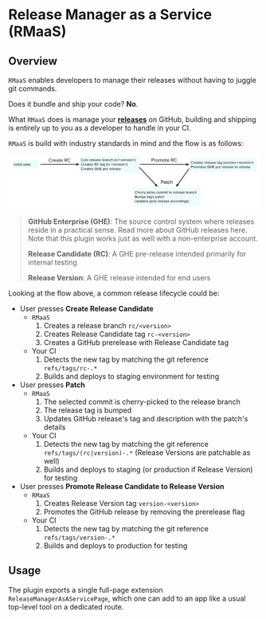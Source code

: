 # Release Manager as a Service (RMaaS)

## Overview

`RMaaS` enables developers to manage their releases without having to juggle git commands.

Does it bundle and ship your code? **No**.

What `RMaaS` does is manage your **[releases](https://docs.github.com/en/free-pro-team@latest/github/administering-a-repository/managing-releases-in-a-repository)** on GitHub, building and shipping is entirely up to you as a developer to handle in your CI.

`RMaaS` is build with industry standards in mind and the flow is as follows:

![](./src/cards/info/rmaas-flow.png)

> **GitHub Enterprise (GHE)**: The source control system where releases reside in a practical sense. Read more about GitHub releases here. Note that this plugin works just as well with a non-enterprise account.
>
> **Release Candidate (RC)**: A GHE pre-release intended primarily for internal testing
>
> **Release Version**: A GHE release intended for end users

Looking at the flow above, a common release lifecycle could be:

- User presses **Create Release Candidate**
  - `RMaaS`
    1. Creates a release branch `rc/<version>`
    1. Creates Release Candidate tag `rc-<version>`
    1. Creates a GitHub prerelease with Release Candidate tag
  - Your CI
    1. Detects the new tag by matching the git reference `refs/tags/rc-.*`
    1. Builds and deploys to staging environment for testing
- User presses **Patch**
  - `RMaaS`
    1. The selected commit is cherry-picked to the release branch
    1. The release tag is bumped
    1. Updates GitHub release's tag and description with the patch's details
  - Your CI
    1. Detects the new tag by matching the git reference `refs/tags/(rc|version)-.*` (Release Versions are patchable as well)
    1. Builds and deploys to staging (or production if Release Version) for testing
- User presses **Promote Release Candidate to Release Version**
  - `RMaaS`
    1. Creates Release Version tag `version-<version>`
    1. Promotes the GitHub release by removing the prerelease flag
  - Your CI
    1. Detects the new tag by matching the git reference `refs/tags/version-.*`
    1. Builds and deploys to production for testing

## Usage

The plugin exports a single full-page extension `ReleaseManagerAsAServicePage`, which one can add to an app like a usual top-level tool on a dedicated route.
